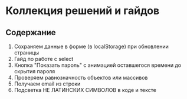 # Коллекция решений и гайдов

## Содержание

  1. Сохраняем данные в форме (в localStorage) при обновлении страницы
  2. Гайд по работе с select
  3. Кнопка "Показать пароль" с анимацией оставшегося времени до скрытия пароля
  4. Проверяем равнозначность объектов или массивов
  5. Получаем email из строки
  6. Подсветка НЕ ЛАТИНСКИХ СИМВОЛОВ в коде и тексте
